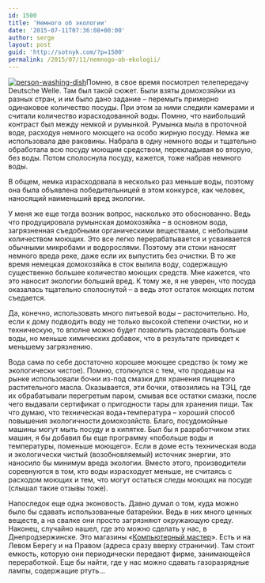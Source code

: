 ```yaml
---
id: 1500
title: 'Немного об экологии'
date: '2015-07-11T07:36:08+00:00'
author: serge
layout: post
guid: 'http://sotnyk.com/?p=1500'
permalink: /2015/07/11/nemnogo-ob-ekologii/
---
```


[![person-washing-dish](http://localhost/wp-content/uploads/2015/07/person-washing-dish-300x233.jpg)](http://localhost/wp-content/uploads/2015/07/person-washing-dish.jpg)Помню, в свое время посмотрел телепередачу Deutsche Welle. Там был такой сюжет. Были взяты домохозяйки из разных стран, и им было дано задание – перемыть примерно одинаковое количество посуды. При этом за ними следили камерами и считали количество израсходованной воды. Помню, что наибольший контраст был между немкой и румынкой. Румынка мыла в проточной воде, расходуя немного моющего на особо жирную посуду. Немка же использовала две раковины. Набрала в одну немного воды и тщательно обработала всю посуду моющим средством, перекладывая во вторую, без воды. Потом сполоснула посуду, кажется, тоже набрав немного воды.

В общем, немка израсходовала в несколько раз меньше воды, поэтому она была объявлена победительницей в этом конкурсе, как человек, наносящий наименьший вред экологии.

У меня же еще тогда возник вопрос, насколько это обоснованно. Ведь что продуцировала румынская домохозяйка – в основном вода, загрязненная съедобными органическими веществами, с небольшим количеством моющих. Это все легко перерабатывается и усваивается обычными микробами и водорослями. Поэтому эти стоки наносят немного вреда реке, даже если их выпустить без очистки. В то же время немецкая домохозяйка в сток вылила воду, содержащую существенно большее количество моющих средств. Мне кажется, что это наносит экологии больший вред. К тому же, я не уверен, что посуда оказалась тщательно сполоснутой – а ведь этот остаток моющих потом съедается.

Да, конечно, использовать много питьевой воды – расточительно. Но, если к дому подводить воду не только высокой степени очистки, но и техническую, то вполне можно будет позволить расходовать больше воды, но меньше химических добавок, что в результате приведет к меньшему загрязнению.

Вода сама по себе достаточно хорошее моющее средство (к тому же экологически чистое). Помню, столкнулся с тем, что продавцы на рынке использовали бочки из-под смазки для хранения пищевого растительного масла. Оказывается, эти бочки, отвозились на ТЭЦ, где их обрабатывали перегретым паром, смывая все остатки смазки, после чего выдавали сертификат о пригодности тары для хранения пищи. Так что думаю, что техническая вода+температура – хороший способ повышения экологичности домохозяйств. Благо, посудомойные машины могут мыть посуду и в кипятке. Был бы я разработчиком этих машин, я бы добавил бы еще программу «побольше воды и температуры, поменьше моющего». Если в доме есть техническая вода и экологически чистый (возобновляемый) источник энергии, это наносило бы минимум вреда экологии. Вместо этого, производители соревнуются в том, кто воды израсходует меньше, не считаясь с расходом моющих и тем, что могут остаться следы моющих на посуде (слышал такие отзывы тоже).

Напоследок еще одна эконовость. Давно думал о том, куда можно было бы сдавать использованные батарейки. Ведь в них много ценных веществ, а на свалке они просто загрязняют окружающую среду. Наконец, случайно нашел, где это можно сделать у нас, в Днепродзержинске. Это магазины «[Компьютерный мастер](http://ikm.com.ua/)». Есть и на Левом Берегу и на Правом (адреса сразу вверху странички). Там стоит емкость, которую они периодически передают фирме, занимающейся переработкой. Еще бы найти, где у нас можно сдавать газоразрядные лампы, содержащие ртуть…